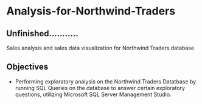 # Analysis-for-Northwind-Traders
## Unfinished...........
Sales analysis and sales data visualization for Northwind Traders database

## Objectives
- Performing exploratory analysis on the Northwind Traders Datatbase by running SQL Queries on the database to answer certain exploratory questions, utilizing Microsoft SQL Server Management Studio.
